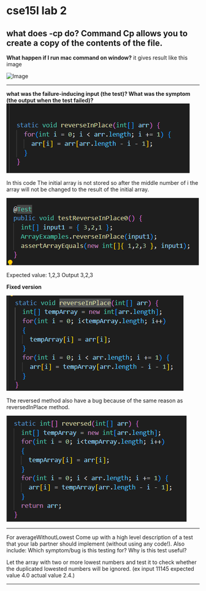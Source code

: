 
# cse15l lab 2

**what does -cp do?**
Command Cp allows you to create a copy of the contents of the file.
--------------------------------------------------------------------

**What happen if I run mac command on window?**
it gives result like this image

![Image](cse15lab2commandinwindow.png)

---------------------------------------------------------------------
**what was the failure-inducing input (the test)? What was the symptom (the output when the test failed)?**
![Image](reverseInPlace1.png)

In this code The initial array is not stored so after the middle number of i the array will not be changed to the result of the initial array.

![Image](testReverseInPlace.png)


Expected value: 1,2,3
Output 3,2,3

**Fixed version**

![Image](reverseInplace2.png)

The reversed method also have a bug because of the same reason as reversedInPlace method.

![Image](reversed.png)

----------------------------------------------------------------------
For averageWithoutLowest Come up with a high level description of a test that your lab partner should implement (without using any code!). Also include: Which symptom/bug is this testing for? Why is this test useful? 

Let the array with two or more lowest numbers and test it to check whether the duplicated lowested numbers will be ignored. (ex input 11145 expected value 4.0 actual value 2.4.)

--------------------------------------------------------------------





